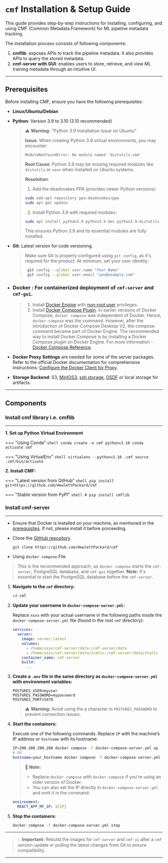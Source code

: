 # `cmf` Installation & Setup Guide

This guide provides step-by-step instructions for installing, configuring, and using CMF (Common Metadata Framework) for ML pipeline metadata tracking.

The installation process consists of following components:

1. **cmflib**: exposes APIs to track the pipeline metadata. It also provides APIs to query the stored metadata.
2. **cmf-server with GUI**: enables users to store, retrieve, and view ML training metadata through an intuitive UI.
---

## Prerequisites

Before installing CMF, ensure you have the following prerequisites:

- **Linux/Ubuntu/Debian**
- **Python**: Version 3.9 to 3.10 (3.10 recommended)
  
  > ⚠️ **Warning:** "Python 3.9 Installation Issue on Ubuntu"
  >
  > **Issue**: When creating Python 3.9 virtual environments, you may encounter:
  > 
  > ```
  > ModuleNotFoundError: No module named 'distutils.cmd'
  > ```
  > 
  >  **Root Cause**: Python 3.9 may be missing required modules like `distutils` or `venv` when installed on Ubuntu systems.
  > 
  >  **Resolution**:
  > 
  >  1. Add the deadsnakes PPA (provides newer Python versions):
  >    ```bash
  >    sudo add-apt-repository ppa:deadsnakes/ppa
  >    sudo apt-get update
  >   ```
  > 2. Install Python 3.9 with required modules:
  >   ```bash
  >   sudo apt install python3.9 python3.9-dev python3.9-distutils
  >   ```
  >   
  >   This ensures Python 3.9 and its essential modules are fully installed.

- **Git**: Latest version for code versioning.
  > Make sure Git is properly configured using `git config`, as it's required for the product.
  > At minimum, set your user identity:
  > ```bash
  >  git config --global user.name "Your Name"
  >  git config --global user.email "you@example.com"
  >  ```
- ### Docker : For containerized deployment of `cmf-server` and `cmf-gui`.
  > 1. Install [Docker Engine](https://docs.docker.com/engine/install/ubuntu/#install-using-the-repository) with [non-root user](https://docs.docker.com/engine/install/ubuntu/#install-using-the-repository) privileges.
  > 2. Install [Docker Compose Plugin](https://docs.docker.com/compose/install/linux/).
  > In earlier versions of Docker Compose, `docker compose` was independent of Docker. Hence, `docker-compose` was the command. However, after the introduction of Docker Compose Desktop V2, the compose command became part of Docker Engine. The recommended way to install Docker Compose is by installing a Docker Compose plugin on Docker Engine. For more information - [Docker Compose Reference](https://docs.docker.com/compose/reference/).
- **Docker Proxy Settings** are needed for some of the server packages. Refer to the official Docker documentation for comprehensive instructions: [Configure the Docker Client for Proxy](https://docs.docker.com/network/proxy/#configure-the-docker-client).
- **Storage Backend**: S3, [MinIOS3](./../cmf_client/minio-server.md), [ssh storage](./../cmf_client/ssh-setup.md), [OSDF](./../cmf_client/cmf_osdf.md) or local storage for artifacts.
---

## Components

### Install cmf library i.e. cmflib
---

**1. Set up Python Virtual Environment**

=== "Using Conda"
    ```shell
    conda create -n cmf python=3.10
    conda activate cmf
    ```

=== "Using VirtualEnv"
    ```shell
    virtualenv --python=3.10 .cmf
    source .cmf/bin/activate
    ```

**2. Install CMF:**

=== "Latest version from GitHub"
    ```shell
    pip install git+https://github.com/HewlettPackard/cmf
    ```

=== "Stable version from PyPI"
    ```shell
    # pip install cmflib
    ```

### Install cmf-server
---

- Ensure that Docker is installed on your machine, as mentioned in the [prerequisites](#prerequisites). If not, please install it before proceeding.

- Clone the [GitHub repository](https://github.com/HewlettPackard/cmf).
     ```
     git clone https://github.com/HewlettPackard/cmf
     ```

- Using `docker compose` File

> This is the recommended approach, as `docker compose` starts the `cmf-server`, PostgreSQL database, and `cmf-gui` together.
> **Note:** It's essential to start the PostgreSQL database before the `cmf-server`.
1. **Navigate to the `cmf` directory:**

   ```bash
   cd cmf
   ```

2. **Update your username in `docker-compose-server.yml`:**

   Replace `xxxx` with your actual username in the following paths inside the `docker-compose-server.yml` file (found in the root `cmf` directory):

   ```yaml
   services:
     server:
       image: server:latest
       volumes:
         - /home/xxxx/cmf-server/data:/cmf-server/data                 # e.g., /home/hpe-user/cmf-server/data:/cmf-server/data
         - /home/xxxx/cmf-server/data/static:/cmf-server/data/static   # e.g., /home/hpe-user/cmf-server/data/static:/cmf-server/data/static
       container_name: cmf-server
       build:
         ...
   ```

3. **Create a `.env` file in the same directory as `docker-compose-server.yml` with environment variables:**

   ```env
   POSTGRES_USER=myuser
   POSTGRES_PASSWORD=mypassword
   POSTGRES_PORT=5470
   ```

   > ⚠️ **Warning:** Avoid using the `@` character in `POSTGRES_PASSWORD` to prevent connection issues.

4. **Start the containers:**

   Execute one of the following commands. Replace `IP` with the machine’s IP address or `hostname` with its hostname:

   ```bash
   IP=200.200.200.200 docker compose -f docker-compose-server.yml up
   # OR
   hostname=your_hostname docker compose -f docker-compose-server.yml up
   ```

   > 📝 **Note:**
   >
   > * Replace `docker compose` with `docker-compose` if you're using an older version of Docker.
   > * You can also set the IP directly in `docker-compose-server.yml` and omit it in the command:

   ```yaml
   environment:
     REACT_APP_MY_IP: ${IP}
   ```

5. **Stop the containers:**

   ```bash
   docker compose -f docker-compose-server.yml stop
   ```

---

> 💡 **Important:**
> Rebuild the images for `cmf-server` and `cmf-ui` after a `cmf` version update or pulling the latest changes from Git to ensure compatibility.

---

